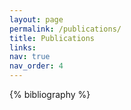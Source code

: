 ```yaml
---
layout: page
permalink: /publications/
title: Publications 
links: 
nav: true
nav_order: 4
---
```


<!-- _pages/publications.md -->
<div class="publications">

{% bibliography %}

</div>

